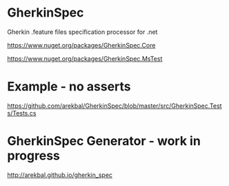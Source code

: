# GherkinSpec
Gherkin .feature files specification processor for .net

https://www.nuget.org/packages/GherkinSpec.Core

https://www.nuget.org/packages/GherkinSpec.MsTest

# Example - no asserts
https://github.com/arekbal/GherkinSpec/blob/master/src/GherkinSpec.Tests/Tests.cs

# GherkinSpec Generator - work in progress
http://arekbal.github.io/gherkin_spec




